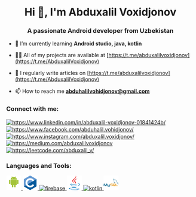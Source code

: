 <h1 align="center">Hi 👋, I'm Abduxalil Voxidjonov</h1>
<h3 align="center">A passionate Android developer from Uzbekistan</h3>

- 🌱 I’m currently learning **Android studio, java, kotlin**

- 👨‍💻 All of my projects are available at [https://t.me/abduxalilvoxidjonov](https://t.me/AbduxalilVoxidjonov)

- 📝 I regularly write articles on [https://t.me/abduxalilvoxidjonov](https://t.me/AbduxalilVoxidjonov)

- 📫 How to reach me **abduhalilvohidjonov@gmail.com**

<h3 align="left">Connect with me:</h3>
<p align="left">
<a href="https://www.linkedin.com/in/abduxalil-voxidjonov-01841424b/" target="blank"><img align="center" src="https://raw.githubusercontent.com/rahuldkjain/github-profile-readme-generator/master/src/images/icons/Social/linked-in-alt.svg" alt="https://www.linkedin.com/in/abduxalil-voxidjonov-01841424b/" height="30" width="40" /></a>
<a href="https://fb.com/abduhalil.vohidjonov/" target="blank"><img align="center" src="https://raw.githubusercontent.com/rahuldkjain/github-profile-readme-generator/master/src/images/icons/Social/facebook.svg" alt="https://www.facebook.com/abduhalil.vohidjonov/" height="30" width="40" /></a>
<a href="https://www.instagram.com/abduxalil.voxidjonov/" target="blank"><img align="center" src="https://raw.githubusercontent.com/rahuldkjain/github-profile-readme-generator/master/src/images/icons/Social/instagram.svg" alt="https://www.instagram.com/abduxalil.voxidjonov/" height="30" width="40" /></a>
<a href="https://medium.com/abduxalilvoxidjonov" target="blank"><img align="center" src="https://raw.githubusercontent.com/rahuldkjain/github-profile-readme-generator/master/src/images/icons/Social/medium.svg" alt="https://medium.com/abduxalilvoxidjonov" height="30" width="40" /></a>
<a href="https://leetcode.com/abduxalil_v/" target="blank"><img align="center" src="https://raw.githubusercontent.com/rahuldkjain/github-profile-readme-generator/master/src/images/icons/Social/leet-code.svg" alt="https://leetcode.com/abduxalil_v/" height="30" width="40" /></a>
</p>

<h3 align="left">Languages and Tools:</h3>
<p align="left"> <a href="https://developer.android.com" target="_blank" rel="noreferrer"> <img src="https://raw.githubusercontent.com/devicons/devicon/master/icons/android/android-original-wordmark.svg" alt="android" width="40" height="40"/> </a> <a href="https://www.cprogramming.com/" target="_blank" rel="noreferrer"> <img src="https://raw.githubusercontent.com/devicons/devicon/master/icons/c/c-original.svg" alt="c" width="40" height="40"/> </a> <a href="https://firebase.google.com/" target="_blank" rel="noreferrer"> <img src="https://www.vectorlogo.zone/logos/firebase/firebase-icon.svg" alt="firebase" width="40" height="40"/> </a> <a href="https://www.java.com" target="_blank" rel="noreferrer"> <img src="https://raw.githubusercontent.com/devicons/devicon/master/icons/java/java-original.svg" alt="java" width="40" height="40"/> </a> <a href="https://kotlinlang.org" target="_blank" rel="noreferrer"> <img src="https://www.vectorlogo.zone/logos/kotlinlang/kotlinlang-icon.svg" alt="kotlin" width="40" height="40"/> </a> <a href="https://www.mysql.com/" target="_blank" rel="noreferrer"> <img src="https://raw.githubusercontent.com/devicons/devicon/master/icons/mysql/mysql-original-wordmark.svg" alt="mysql" width="40" height="40"/> </a> </p>
